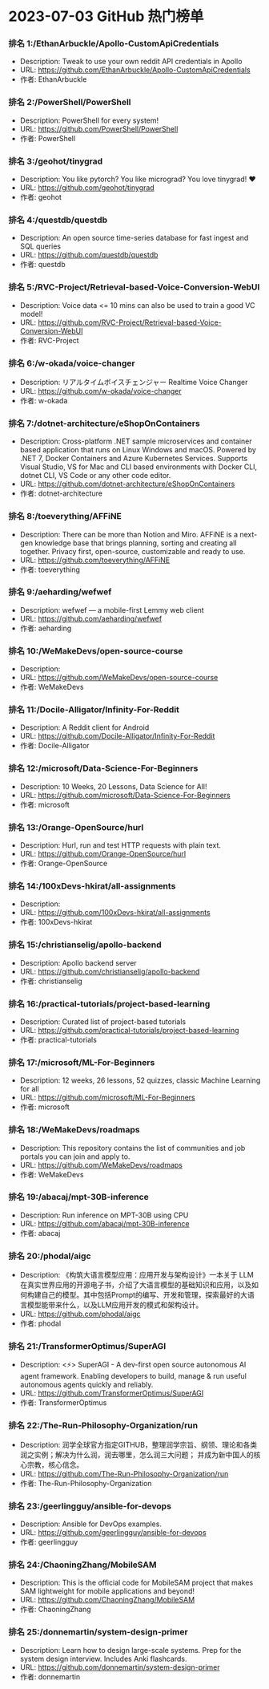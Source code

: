 # 2023-07-03 GitHub 热门榜单


### 排名 1:/EthanArbuckle/Apollo-CustomApiCredentials
- Description: Tweak to use your own reddit API credentials in Apollo
- URL: https://github.com/EthanArbuckle/Apollo-CustomApiCredentials
- 作者: EthanArbuckle 

### 排名 2:/PowerShell/PowerShell
- Description: PowerShell for every system!
- URL: https://github.com/PowerShell/PowerShell
- 作者: PowerShell 

### 排名 3:/geohot/tinygrad
- Description: You like pytorch? You like micrograd? You love tinygrad! ❤️
- URL: https://github.com/geohot/tinygrad
- 作者: geohot 

### 排名 4:/questdb/questdb
- Description: An open source time-series database for fast ingest and SQL queries
- URL: https://github.com/questdb/questdb
- 作者: questdb 

### 排名 5:/RVC-Project/Retrieval-based-Voice-Conversion-WebUI
- Description: Voice data <= 10 mins can also be used to train a good VC model!
- URL: https://github.com/RVC-Project/Retrieval-based-Voice-Conversion-WebUI
- 作者: RVC-Project 

### 排名 6:/w-okada/voice-changer
- Description: リアルタイムボイスチェンジャー Realtime Voice Changer
- URL: https://github.com/w-okada/voice-changer
- 作者: w-okada 

### 排名 7:/dotnet-architecture/eShopOnContainers
- Description: Cross-platform .NET sample microservices and container based application that runs on Linux Windows and macOS. Powered by .NET 7, Docker Containers and Azure Kubernetes Services. Supports Visual Studio, VS for Mac and CLI based environments with Docker CLI, dotnet CLI, VS Code or any other code editor.
- URL: https://github.com/dotnet-architecture/eShopOnContainers
- 作者: dotnet-architecture 

### 排名 8:/toeverything/AFFiNE
- Description: There can be more than Notion and Miro. AFFiNE is a next-gen knowledge base that brings planning, sorting and creating all together. Privacy first, open-source, customizable and ready to use.
- URL: https://github.com/toeverything/AFFiNE
- 作者: toeverything 

### 排名 9:/aeharding/wefwef
- Description: wefwef — a mobile-first Lemmy web client
- URL: https://github.com/aeharding/wefwef
- 作者: aeharding 

### 排名 10:/WeMakeDevs/open-source-course
- Description: 
- URL: https://github.com/WeMakeDevs/open-source-course
- 作者: WeMakeDevs 

### 排名 11:/Docile-Alligator/Infinity-For-Reddit
- Description: A Reddit client for Android
- URL: https://github.com/Docile-Alligator/Infinity-For-Reddit
- 作者: Docile-Alligator 

### 排名 12:/microsoft/Data-Science-For-Beginners
- Description: 10 Weeks, 20 Lessons, Data Science for All!
- URL: https://github.com/microsoft/Data-Science-For-Beginners
- 作者: microsoft 

### 排名 13:/Orange-OpenSource/hurl
- Description: Hurl, run and test HTTP requests with plain text.
- URL: https://github.com/Orange-OpenSource/hurl
- 作者: Orange-OpenSource 

### 排名 14:/100xDevs-hkirat/all-assignments
- Description: 
- URL: https://github.com/100xDevs-hkirat/all-assignments
- 作者: 100xDevs-hkirat 

### 排名 15:/christianselig/apollo-backend
- Description: Apollo backend server
- URL: https://github.com/christianselig/apollo-backend
- 作者: christianselig 

### 排名 16:/practical-tutorials/project-based-learning
- Description: Curated list of project-based tutorials
- URL: https://github.com/practical-tutorials/project-based-learning
- 作者: practical-tutorials 

### 排名 17:/microsoft/ML-For-Beginners
- Description: 12 weeks, 26 lessons, 52 quizzes, classic Machine Learning for all
- URL: https://github.com/microsoft/ML-For-Beginners
- 作者: microsoft 

### 排名 18:/WeMakeDevs/roadmaps
- Description: This repository contains the list of communities and job portals you can join and apply to.
- URL: https://github.com/WeMakeDevs/roadmaps
- 作者: WeMakeDevs 

### 排名 19:/abacaj/mpt-30B-inference
- Description: Run inference on MPT-30B using CPU
- URL: https://github.com/abacaj/mpt-30B-inference
- 作者: abacaj 

### 排名 20:/phodal/aigc
- Description: 《构筑大语言模型应用：应用开发与架构设计》一本关于 LLM 在真实世界应用的开源电子书，介绍了大语言模型的基础知识和应用，以及如何构建自己的模型。其中包括Prompt的编写、开发和管理，探索最好的大语言模型能带来什么，以及LLM应用开发的模式和架构设计。
- URL: https://github.com/phodal/aigc
- 作者: phodal 

### 排名 21:/TransformerOptimus/SuperAGI
- Description: <⚡️> SuperAGI - A dev-first open source autonomous AI agent framework. Enabling developers to build, manage & run useful autonomous agents quickly and reliably.
- URL: https://github.com/TransformerOptimus/SuperAGI
- 作者: TransformerOptimus 

### 排名 22:/The-Run-Philosophy-Organization/run
- Description: 润学全球官方指定GITHUB，整理润学宗旨、纲领、理论和各类润之实例；解决为什么润，润去哪里，怎么润三大问题； 并成为新中国人的核心宗教，核心信念。
- URL: https://github.com/The-Run-Philosophy-Organization/run
- 作者: The-Run-Philosophy-Organization 

### 排名 23:/geerlingguy/ansible-for-devops
- Description: Ansible for DevOps examples.
- URL: https://github.com/geerlingguy/ansible-for-devops
- 作者: geerlingguy 

### 排名 24:/ChaoningZhang/MobileSAM
- Description: This is the official code for MobileSAM project that makes SAM lightweight for mobile applications and beyond!
- URL: https://github.com/ChaoningZhang/MobileSAM
- 作者: ChaoningZhang 

### 排名 25:/donnemartin/system-design-primer
- Description: Learn how to design large-scale systems. Prep for the system design interview. Includes Anki flashcards.
- URL: https://github.com/donnemartin/system-design-primer
- 作者: donnemartin 


